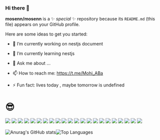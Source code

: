 
<link href="node_modules/@exuanbo/file-icons-js/dist/css/file-icons-cdn.min.css" rel="stylesheet">

### Hi there 👋


**mosenn/mosenn** is a ✨ _special_ ✨ repository because its `README.md` (this file) appears on your GitHub profile.

Here are some ideas to get you started:

- 🔭 I’m currently working on nestjs document
- 🌱 I’m currently learning nestjs

- 💬 Ask me about ...
- 📫 How to reach me: https://t.me/Mohi_ABa
- ⚡ Fun fact: lives today , maybe tomorrow is undefined



# 😎 
<!-- First Row -->
<div>
  <img src='https://img.shields.io/badge/HTML5-E34F26?style=for-the-badge&logo=html5&logoColor=white'/>
  <img src='https://img.shields.io/badge/CSS3-1572B6?style=for-the-badge&logo=css3&logoColor=white'/>
  <img src='https://img.shields.io/badge/Responsive-Design-blue?style=for-the-badge'/>
  <img src='https://img.shields.io/badge/Bootstrap-563D7C?style=for-the-badge&logo=bootstrap&logoColor=white'/>
  <img src='https://img.shields.io/badge/JavaScript-F7DF1E?style=for-the-badge&logo=javascript&logoColor=black'/>
  <img src='https://img.shields.io/badge/RESTful_API-2C3E50?style=for-the-badge'/>
  <img src='https://img.shields.io/badge/Postman-FF6C37?style=for-the-badge&logo=postman&logoColor=white'/>
  <img src='https://img.shields.io/badge/Git-F05032?style=for-the-badge&logo=git&logoColor=white'/>
  <img src='https://img.shields.io/badge/GitHub-181717?style=for-the-badge&logo=github&logoColor=white'/>


<!-- Second Row -->

  <img src='https://img.shields.io/badge/React-61DAFB?style=for-the-badge&logo=react&logoColor=black'/>
  <img src='https://img.shields.io/badge/Redux_Toolkit-764ABC?style=for-the-badge&logo=redux&logoColor=white'/>
  <img src='https://img.shields.io/badge/TypeScript-007ACC?style=for-the-badge&logo=typescript&logoColor=white'/>
  <img src='https://img.shields.io/badge/Tailwind_CSS-38B2AC?style=for-the-badge&logo=tailwind-css&logoColor=white'/>
  <img src='https://img.shields.io/badge/Next.js-000000?style=for-the-badge&logo=next.js&logoColor=white'/>
  <img src='https://img.shields.io/badge/Unit_Test-00BFFF?style=for-the-badge'/>
  <img src='https://img.shields.io/badge/Node.js-43853D?style=for-the-badge&logo=node.js&logoColor=white'/>
  <img src='https://img.shields.io/badge/MongoDB-47A248?style=for-the-badge&logo=mongodb&logoColor=white'/>
  <img src='https://img.shields.io/badge/Express.js-000000?style=for-the-badge&logo=express&logoColor=white'/>


<!-- Third Row -->

  <img src='https://img.shields.io/badge/Swagger-85EA2D?style=for-the-badge&logo=swagger&logoColor=black'/>
  <img src='https://img.shields.io/badge/Nest.js-E0234E?style=for-the-badge&logo=nestjs&logoColor=white'/>
  <img src='https://img.shields.io/badge/Prisma-2D3748?style=for-the-badge&logo=prisma&logoColor=white'/>
  <img src='https://img.shields.io/badge/PostgreSQL-336791?style=for-the-badge&logo=postgresql&logoColor=white'/>
</div>


<br/>
<div style="display: flex; flex-direction: row;">
    <img src="https://github-readme-stats.vercel.app/api?username=mosenn&show_icons=true&theme=github_dark_dimmed" alt="Anurag's GitHub stats">
    <img src="https://github-readme-stats.vercel.app/api/top-langs/?username=mosenn&layout=compact" alt="Top Languages" style="transformY(-100px)">
</div>
